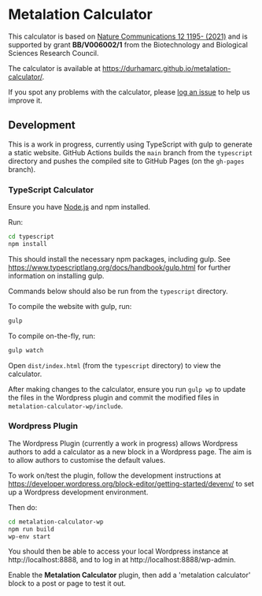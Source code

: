 # Metalation Calculator

This calculator is based on [Nature Communications 12 1195- (2021)](https://doi.org/10.1038/s41467-021-21479-8) and is supported by grant **BB/V006002/1** from the Biotechnology and Biological Sciences Research Council.

The calculator is available at https://durhamarc.github.io/metalation-calculator/.

If you spot any problems with the calculator, please [log an issue](https://github.com/DurhamARC/metalation-calculator/issues/new/choose) to help us improve it.

## Development

This is a work in progress, currently using TypeScript with gulp to generate a static website. GitHub Actions builds the `main` branch from the `typescript` directory and pushes the compiled site to GitHub Pages (on the `gh-pages` branch).


### TypeScript Calculator

Ensure you have [Node.js](https://nodejs.org/en/) and npm installed.

Run:

```bash
cd typescript
npm install
```

This should install the necessary npm packages, including gulp. See https://www.typescriptlang.org/docs/handbook/gulp.html
for further information on installing gulp.

Commands below should also be run from the `typescript` directory.

To compile the website with gulp, run:

```bash
gulp
```

To compile on-the-fly, run:

```bash
gulp watch
```

Open `dist/index.html` (from the `typescript` directory) to view the calculator.

After making changes to the calculator, ensure you run `gulp wp` to update the files in the Wordpress plugin and commit
the modified files in `metalation-calculator-wp/include`.

### Wordpress Plugin

The Wordpress Plugin (currently a work in progress) allows Wordpress authors to add a calculator as a new block in a
Wordpress page. The aim is to allow authors to customise the default values.

To work on/test the plugin, follow the development instructions at https://developer.wordpress.org/block-editor/getting-started/devenv/ to set up a Wordpress development environment.

Then do:

```bash
cd metalation-calculator-wp
npm run build
wp-env start
```

You should then be able to access your local Wordpress instance at http://localhost:8888, and to log in at
http://localhost:8888/wp-admin.

Enable the **Metalation Calculator** plugin, then add a 'metalation calculator' block to a post or page to test it out.
